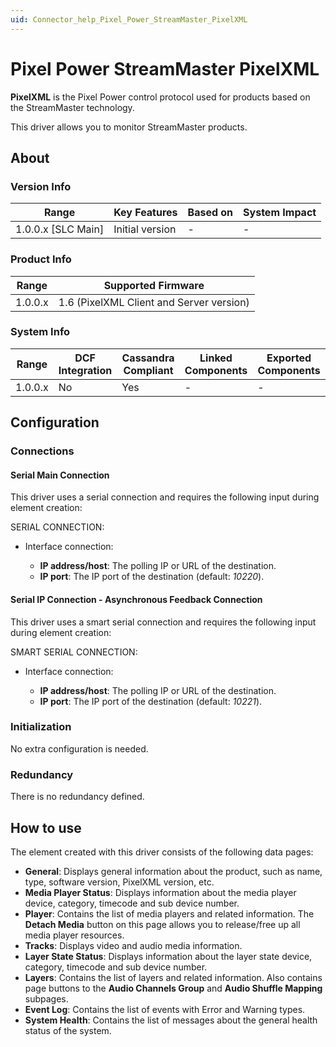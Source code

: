 ```yaml
---
uid: Connector_help_Pixel_Power_StreamMaster_PixelXML
---
```


# Pixel Power StreamMaster PixelXML

**PixelXML** is the Pixel Power control protocol used for products based on the StreamMaster technology.

This driver allows you to monitor StreamMaster products.

## About

### Version Info

| **Range**            | **Key Features** | **Based on** | **System Impact** |
|----------------------|------------------|--------------|-------------------|
| 1.0.0.x \[SLC Main\] | Initial version  | \-           | \-                |

### Product Info

| **Range** | **Supported Firmware**                   |
|-----------|------------------------------------------|
| 1.0.0.x   | 1.6 (PixelXML Client and Server version) |

### System Info

| **Range** | **DCF Integration** | **Cassandra Compliant** | **Linked Components** | **Exported Components** |
|-----------|---------------------|-------------------------|-----------------------|-------------------------|
| 1.0.0.x   | No                  | Yes                     | \-                    | \-                      |

## Configuration

### Connections

#### Serial Main Connection

This driver uses a serial connection and requires the following input during element creation:

SERIAL CONNECTION:

- Interface connection:

  - **IP address/host**: The polling IP or URL of the destination.
  - **IP port**: The IP port of the destination (default: *10220*).

#### Serial IP Connection - Asynchronous Feedback Connection

This driver uses a smart serial connection and requires the following input during element creation:

SMART SERIAL CONNECTION:

- Interface connection:

  - **IP address/host**: The polling IP or URL of the destination.
  - **IP port**: The IP port of the destination (default: *10221*).

### Initialization

No extra configuration is needed.

### Redundancy

There is no redundancy defined.

## How to use

The element created with this driver consists of the following data pages:

- **General**: Displays general information about the product, such as name, type, software version, PixelXML version, etc.
- **Media Player Status**: Displays information about the media player device, category, timecode and sub device number.
- **Player**: Contains the list of media players and related information. The **Detach Media** button on this page allows you to release/free up all media player resources.
- **Tracks**: Displays video and audio media information.
- **Layer State Status**: Displays information about the layer state device, category, timecode and sub device number.
- **Layers**: Contains the list of layers and related information. Also contains page buttons to the **Audio Channels Group** and **Audio Shuffle Mapping** subpages.
- **Event Log**: Contains the list of events with Error and Warning types.
- **System Health**: Contains the list of messages about the general health status of the system.
